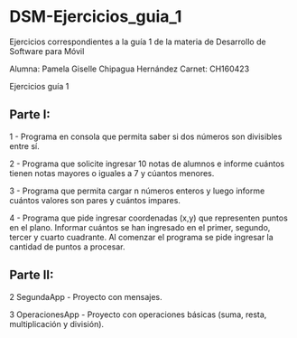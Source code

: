 # DSM-Ejercicios_guia_1
Ejercicios correspondientes a la guía 1 de la materia de Desarrollo de Software para Móvil

Alumna: Pamela Giselle Chipagua Hernández
Carnet: CH160423

Ejercicios guía 1

## Parte I:

1 - Programa en consola que permita saber si dos números son divisibles entre sí.

2 - Programa que solicite ingresar 10 notas de alumnos e informe cuántos tienen notas mayores o iguales a 7 y cúantos menores.

3 - Programa que permita cargar n números enteros y luego informe cuántos valores son pares y cuántos impares.

4 - Programa que pide ingresar coordenadas (x,y) que representen puntos en el plano. Informar cuántos se han ingresado en el primer, segundo, tercer y cuarto cuadrante. Al comenzar el programa se pide ingresar la cantidad de puntos a procesar.

## Parte II:

2 SegundaApp - Proyecto con mensajes.

3 OperacionesApp - Proyecto con operaciones básicas (suma, resta, multiplicación y división).
